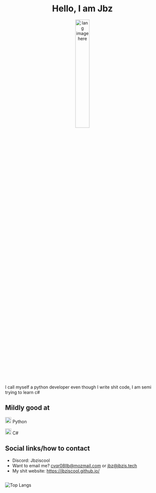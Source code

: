 <h1 align="center">Hello, I am Jbz</h1>

<p align="center"><img width="30%" src="https://github.com/alansmathew/alansmathew/raw/master/lang.gif" alt="lang image here" /></p>


<p>I call myself a python developer even though I write shit code, I am semi trying to learn c#</p>

## Mildly good at

<img width="20" src="https://external-content.duckduckgo.com/iu/?u=https%3A%2F%2Flogos-download.com%2Fwp-content%2Fuploads%2F2016%2F10%2FPython_logo_icon.png&f=1&nofb=1" /> Python

<img width="20" src="https://i.imgur.com/1WcR1qE.png" /> C#


## Social links/how to contact
- Discord: Jbziscool
- Want to email me? cvqr08llb@mozmail.com or jbz@jbzis.tech
- My shit website: https://jbziscool.github.io/

## 

![Top Langs](https://github-readme-stats.vercel.app/api/top-langs/?username=Jbziscool&theme=github_dark&layout=compact&border_color=4C8EDA&card_width=445&border_radius=12)
